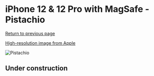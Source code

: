 # iPhone 12 & 12 Pro with MagSafe - Pistachio

[Return to previous page](/iphone_12)

[High-resolution image from Apple](https://store.storeimages.cdn-apple.com/8756/as-images.apple.com/is/MK003?wid=4500&hei=4500&fmt=png)

<div style="width: 500px"><img src="/almost_uncompressed/MK003.webp" alt="Pistachio"></div>

## Under construction
